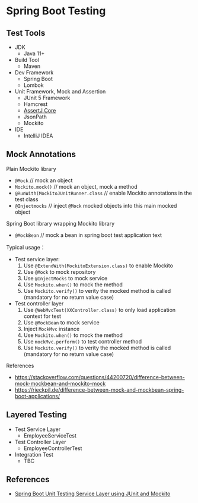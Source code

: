 # Spring Boot Testing

## Test Tools

- JDK
  - Java 11+
- Build Tool
  - Maven
- Dev Framework
  - Spring Boot
  - Lombok
- Unit Framework, Mock and Assertion
  - JUnit 5 Framework
  - Hamcrest
  - [AssertJ Core](https://assertj.github.io/doc/)
  - JsonPath
  - Mockito
- IDE
  - IntelliJ IDEA
    
## Mock Annotations

Plain Mockito library
- `@Mock` // mock an object
- `Mockito.mock()` // mock an object, mock a method
- `@RunWith(MockitoJUnitRunner.class` // enable Mockito annotations in the test class
- `@Injectmocks` // inject `@Mock` mocked objects into this main mocked object

Spring Boot library wrapping Mockito library
- `@MockBean` // mock a bean in spring boot test application text

Typical usage：
- Test service layer: 
  1. Use `@ExtendWith(MockitoExtension.class)` to enable Mockito 
  2. Use `@Mock` to mock repository 
  3. Use `@InjectMocks` to mock service
  4. Use `Mockito.when()` to mock the method
  5. Use `Mockito.verify()` to verity the mocked method is called (mandatory for no return value case)
- Test controller layer
  1. Use `@WebMvcTest(XXController.class)` to only load application context for test
  2. Use `@MockBean` to mock service
  3. Inject `MockMvc` instance
  4. Use `Mockito.when()` to mock the method
  5. Use `mockMvc.perform()` to test controller method
  6. Use `Mockito.verify()` to verity the mocked method is called (mandatory for no return value case)

References
- https://stackoverflow.com/questions/44200720/difference-between-mock-mockbean-and-mockito-mock
- https://rieckpil.de/difference-between-mock-and-mockbean-spring-boot-applications/


## Layered Testing

- Test Service Layer
  - EmployeeServiceTest
- Test Controller Layer
  - EmployeeControllerTest
- Integration Test
  - TBC

## References

- [Spring Boot Unit Testing Service Layer using JUnit and Mockito](https://www.javaguides.net/2022/03/spring-boot-unit-testing-crud-rest-api-with-junit-and-mockito.html)